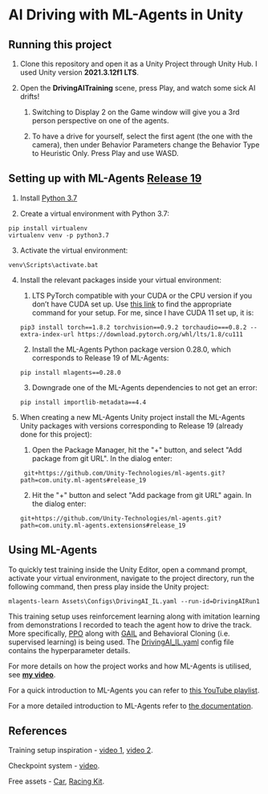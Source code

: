 # AI Driving with ML-Agents in Unity

## Running this project

1. Clone this repository and open it as a Unity Project through Unity Hub. I used Unity version **2021.3.12f1 LTS**.


2. Open the **DrivingAITraining** scene, press Play, and watch some sick AI drifts! 

    1. Switching to Display 2 on the Game window will give you a 3rd person perspective on one of the agents.

    2. To have a drive for yourself, select the first agent (the one with the camera), then under Behavior 
    Parameters change the Behavior Type to Heuristic Only. Press Play and use WASD.


## Setting up with ML-Agents [Release 19](https://github.com/Unity-Technologies/ml-agents/releases/tag/release_19)

1. Install [Python 3.7](https://www.python.org/downloads/release/python-379/)


2. Create a virtual environment with Python 3.7:
```console
pip install virtualenv
virtualenv venv -p python3.7
```


3. Activate the virtual environment:
```console
venv\Scripts\activate.bat
```


4. Install the relevant packages inside your virtual environment:

    1. LTS PyTorch compatible with your CUDA or the CPU version if you don’t have CUDA set up. Use 
    [this link](https://pytorch.org/get-started/locally/) to find the appropriate command for your setup.
    For me, since I have CUDA 11 set up, it is:
    ```console
    pip3 install torch==1.8.2 torchvision==0.9.2 torchaudio===0.8.2 --extra-index-url https://download.pytorch.org/whl/lts/1.8/cu111
    ```
    2. Install the ML-Agents Python package version 0.28.0, which corresponds to Release 19 of ML-Agents:
    ```console
    pip install mlagents==0.28.0
    ```
    3. Downgrade one of the ML-Agents dependencies to not get an error:
    ```console
    pip install importlib-metadata==4.4
    ```

5. When creating a new ML-Agents Unity project install the ML-Agents Unity packages with versions corresponding to 
   Release 19 (already done for this project):
   1. Open the Package Manager, hit the "+" button, and select "Add package from git URL". In the dialog enter:
   ```console
    git+https://github.com/Unity-Technologies/ml-agents.git?path=com.unity.ml-agents#release_19
    ```
   2. Hit the "+" button and select "Add package from git URL" again. In the dialog enter:
   ```console
   git+https://github.com/Unity-Technologies/ml-agents.git?path=com.unity.ml-agents.extensions#release_19
    ```

## Using ML-Agents

To quickly test training inside the Unity Editor, open a command prompt, activate your virtual 
environment, navigate to the project directory, run the following command, then press play inside the Unity project:
```console
mlagents-learn Assets\Configs\DrivingAI_IL.yaml --run-id=DrivingAIRun1
```
This training setup uses reinforcement learning along with imitation learning from demonstrations I recorded to teach 
the agent how to drive the track. More specifically, [PPO](https://openai.com/blog/openai-baselines-ppo/) along with 
[GAIL](https://arxiv.org/abs/1606.03476) and Behavioral Cloning (i.e. supervised learning) is being used. 
The [DrivingAI_IL.yaml](Assets/Configs/DrivingAI_IL.yaml) config file contains the hyperparameter details.

For more details on how the project works and how ML-Agents is utilised, see **[my video](https://drive.google.com/file/d/1YveILeV5rLUFey9_JCqVJuBEGXI79Aa_/view?usp=share_link)**.

For a quick introduction to ML-Agents you can refer to [this YouTube playlist](https://www.youtube.com/watch?v=zPFU30tbyKs&list=PLzDRvYVwl53vehwiN_odYJkPBzcqFw110).

For a more detailed introduction to ML-Agents refer to [the documentation](https://github.com/Unity-Technologies/ml-agents/tree/release_19_docs/docs).


## References

Training setup inspiration - [video 1](https://youtu.be/2X5m_nDBvS4), [video 2](https://youtu.be/n5rY9ffqryU).

Checkpoint system - [video](https://youtu.be/IOYNg6v9sfc).

Free assets - [Car](https://assetstore.unity.com/packages/tools/physics/prometeo-car-controller-209444), 
[Racing Kit](https://www.kenney.nl/assets/racing-kit).
